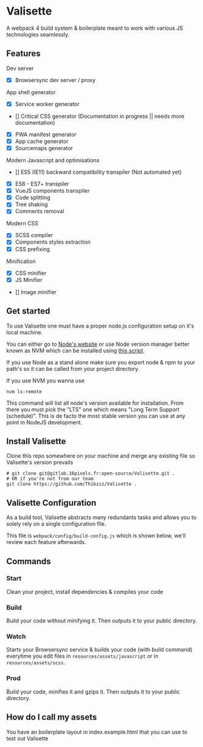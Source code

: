 # Valisette

A webpack 4 build system & boilerplate meant to work with various JS technologies seamlessly.


## Features

Dev server
- [X] Browsersync dev server / proxy

App shell generator
- [X] Service worker generator
- [] Critical CSS generator (Documentation in progress || needs more documentation)
- [X] PWA manifest generator
- [X] App cache generator
- [X] Sourcemaps generator

Modern Javascript and optimisations
- [] ES5 (IE11) backward compatibility transpiler (Not automated yet)
- [X] ES6 - ES7+ transpiler
- [X] VueJS components transpiler
- [X] Code splitting
- [X] Tree shaking
- [X] Comments removal

Modern CSS
- [X] SCSS compiler
- [X] Components styles extraction
- [X] CSS prefixing

Minification
- [X] CSS minifier
- [X] JS Minifier
- [] Image minifier

## Get started

To use Valisette one must have a proper node.js configuration setup on it's local machine.

You can either go to [Node's website](https://nodejs.org/en/) or use Node version manager better known as NVM which can be installed using [this script](https://github.com/creationix/nvm#install-script).

If you use Node as a stand alone make sure you export node & npm to your path's so it can be called from your project directory.

If you use NVM you wanna use 

```
nvm ls-remote
```

This command will list all node's version available for installation. From there you must pick the "LTS" one which means "Long Term Support (schedule)". This is de facto the most stable version you can use at any point in NodeJS development.

## Install Valisette

Clone this repo somewhere on your machine and merge any existing file so Valisette's version prevails

```
# git clone git@gitlab.16pixels.fr:open-source/Valisette.git .
# OR if you're not from our team
git clone https://github.com/Thibzzz/Valisette .
```

## Valisette Configuration

As a build tool, Valisette abstracts many redundants tasks and allows you to solely rely on a single configuration file.

This file is ```webpack/config/build-config.js``` which is shown below, we'll review each feature afterwards.

## Commands 

### Start

Clean your project, install dependencies & compiles your code

### Build

Build your code without minifying it. Then outputs it to your public directory.

### Watch

Starts your Browsersync service & builds your code (with build command) everytime you edit files in ```resources/assets/javascript``` or in ```resources/assets/scss```.

### Prod

Build your code, minifies it and gzips it. Then outputs it to your public directory.

## How do I call my assets 

You have an boilerplate layout in index.example.html that you can use to test out Valisette
